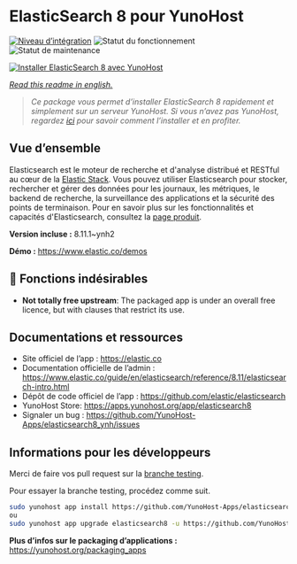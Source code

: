 <!--
N.B.: This README was automatically generated by https://github.com/YunoHost/apps/tree/master/tools/README-generator
It shall NOT be edited by hand.
-->

# ElasticSearch 8 pour YunoHost

[![Niveau d’intégration](https://dash.yunohost.org/integration/elasticsearch8.svg)](https://dash.yunohost.org/appci/app/elasticsearch8) ![Statut du fonctionnement](https://ci-apps.yunohost.org/ci/badges/elasticsearch8.status.svg) ![Statut de maintenance](https://ci-apps.yunohost.org/ci/badges/elasticsearch8.maintain.svg)

[![Installer ElasticSearch 8 avec YunoHost](https://install-app.yunohost.org/install-with-yunohost.svg)](https://install-app.yunohost.org/?app=elasticsearch8)

*[Read this readme in english.](./README.md)*

> *Ce package vous permet d’installer ElasticSearch 8 rapidement et simplement sur un serveur YunoHost.
Si vous n’avez pas YunoHost, regardez [ici](https://yunohost.org/#/install) pour savoir comment l’installer et en profiter.*

## Vue d’ensemble

Elasticsearch est le moteur de recherche et d'analyse distribué et RESTful au cœur de la [Elastic Stack](https://www.elastic.co/products). Vous pouvez utiliser Elasticsearch pour stocker, rechercher et gérer des données pour les journaux, les métriques, le backend de recherche, la surveillance des applications et la sécurité des points de terminaison.
Pour en savoir plus sur les fonctionnalités et capacités d'Elasticsearch, consultez la [page produit](https://www.elastic.co/products/elasticsearch).

**Version incluse :** 8.11.1~ynh2

**Démo :** https://www.elastic.co/demos
## :red_circle: Fonctions indésirables

- **Not totally free upstream**: The packaged app is under an overall free licence, but with clauses that restrict its use.

## Documentations et ressources

* Site officiel de l’app : <https://elastic.co>
* Documentation officielle de l’admin : <https://www.elastic.co/guide/en/elasticsearch/reference/8.11/elasticsearch-intro.html>
* Dépôt de code officiel de l’app : <https://github.com/elastic/elasticsearch>
* YunoHost Store: <https://apps.yunohost.org/app/elasticsearch8>
* Signaler un bug : <https://github.com/YunoHost-Apps/elasticsearch8_ynh/issues>

## Informations pour les développeurs

Merci de faire vos pull request sur la [branche testing](https://github.com/YunoHost-Apps/elasticsearch8_ynh/tree/testing).

Pour essayer la branche testing, procédez comme suit.

``` bash
sudo yunohost app install https://github.com/YunoHost-Apps/elasticsearch8_ynh/tree/testing --debug
ou
sudo yunohost app upgrade elasticsearch8 -u https://github.com/YunoHost-Apps/elasticsearch8_ynh/tree/testing --debug
```

**Plus d’infos sur le packaging d’applications :** <https://yunohost.org/packaging_apps>